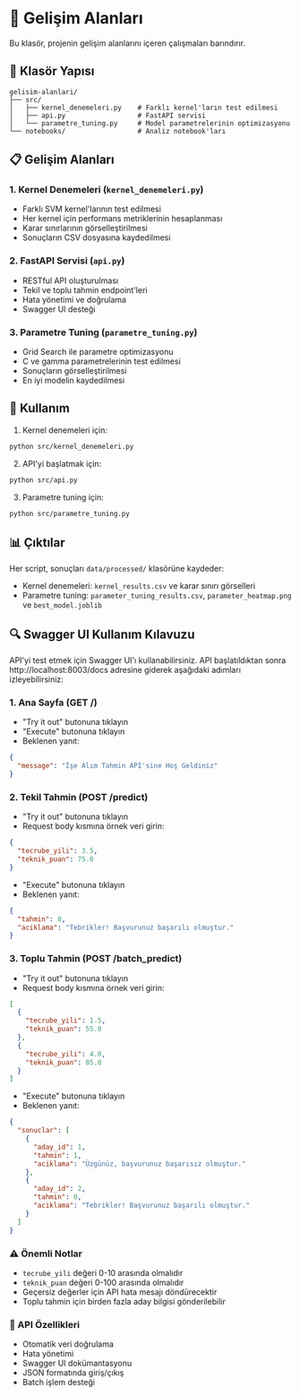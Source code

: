 # 🚀 Gelişim Alanları

Bu klasör, projenin gelişim alanlarını içeren çalışmaları barındırır.

## 📁 Klasör Yapısı

```
gelisim-alanlari/
├── src/
│   ├── kernel_denemeleri.py    # Farklı kernel'ların test edilmesi
│   ├── api.py                  # FastAPI servisi
│   └── parametre_tuning.py     # Model parametrelerinin optimizasyonu
└── notebooks/                  # Analiz notebook'ları
```

## 📋 Gelişim Alanları

### 1. Kernel Denemeleri (`kernel_denemeleri.py`)
- Farklı SVM kernel'larının test edilmesi
- Her kernel için performans metriklerinin hesaplanması
- Karar sınırlarının görselleştirilmesi
- Sonuçların CSV dosyasına kaydedilmesi

### 2. FastAPI Servisi (`api.py`)
- RESTful API oluşturulması
- Tekil ve toplu tahmin endpoint'leri
- Hata yönetimi ve doğrulama
- Swagger UI desteği

### 3. Parametre Tuning (`parametre_tuning.py`)
- Grid Search ile parametre optimizasyonu
- C ve gamma parametrelerinin test edilmesi
- Sonuçların görselleştirilmesi
- En iyi modelin kaydedilmesi

## 🚀 Kullanım

1. Kernel denemeleri için:
```bash
python src/kernel_denemeleri.py
```

2. API'yi başlatmak için:
```bash
python src/api.py
```

3. Parametre tuning için:
```bash
python src/parametre_tuning.py
```

## 📊 Çıktılar

Her script, sonuçları `data/processed/` klasörüne kaydeder:
- Kernel denemeleri: `kernel_results.csv` ve karar sınırı görselleri
- Parametre tuning: `parameter_tuning_results.csv`, `parameter_heatmap.png` ve `best_model.joblib`

## 🔍 Swagger UI Kullanım Kılavuzu

API'yi test etmek için Swagger UI'ı kullanabilirsiniz. API başlatıldıktan sonra http://localhost:8003/docs adresine giderek aşağıdaki adımları izleyebilirsiniz:

### 1. Ana Sayfa (GET /)
- "Try it out" butonuna tıklayın
- "Execute" butonuna tıklayın
- Beklenen yanıt:
```json
{
  "message": "İşe Alım Tahmin API'sine Hoş Geldiniz"
}
```

### 2. Tekil Tahmin (POST /predict)
- "Try it out" butonuna tıklayın
- Request body kısmına örnek veri girin:
```json
{
  "tecrube_yili": 3.5,
  "teknik_puan": 75.0
}
```
- "Execute" butonuna tıklayın
- Beklenen yanıt:
```json
{
  "tahmin": 0,
  "aciklama": "Tebrikler! Başvurunuz başarılı olmuştur."
}
```

### 3. Toplu Tahmin (POST /batch_predict)
- "Try it out" butonuna tıklayın
- Request body kısmına örnek veri girin:
```json
[
  {
    "tecrube_yili": 1.5,
    "teknik_puan": 55.0
  },
  {
    "tecrube_yili": 4.0,
    "teknik_puan": 85.0
  }
]
```
- "Execute" butonuna tıklayın
- Beklenen yanıt:
```json
{
  "sonuclar": [
    {
      "aday_id": 1,
      "tahmin": 1,
      "aciklama": "Üzgünüz, başvurunuz başarısız olmuştur."
    },
    {
      "aday_id": 2,
      "tahmin": 0,
      "aciklama": "Tebrikler! Başvurunuz başarılı olmuştur."
    }
  ]
}
```

### ⚠️ Önemli Notlar
- `tecrube_yili` değeri 0-10 arasında olmalıdır
- `teknik_puan` değeri 0-100 arasında olmalıdır
- Geçersiz değerler için API hata mesajı döndürecektir
- Toplu tahmin için birden fazla aday bilgisi gönderilebilir

### 🔧 API Özellikleri
- Otomatik veri doğrulama
- Hata yönetimi
- Swagger UI dokümantasyonu
- JSON formatında giriş/çıkış
- Batch işlem desteği 